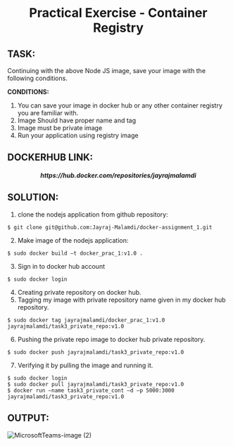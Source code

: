 <h1 align="center">Practical Exercise - Container Registry</h1>


## TASK: 

Continuing with the above Node JS image, save your image with the following conditions. 

**CONDITIONS:**

1. You can save your image in docker hub or any other container registry you are familiar with.  
2. Image Should have proper name and tag 
3. Image must be private image 
4. Run your application using registry image 

## DOCKERHUB LINK:
<h5 align="center">https://hub.docker.com/repositories/jayrajmalamdi </h5>

## SOLUTION:

1. clone the nodejs application from github repository:
```
$ git clone git@github.com:Jayraj-Malamdi/docker-assignment_1.git 
```
2. Make image of the nodejs application: 
```
$ sudo docker build –t docker_prac_1:v1.0 .
```
3. Sign in to docker hub account 
```
$ sudo docker login
```
4. Creating private repository on docker hub.
5. Tagging my image with private repository name given in my docker hub repository. 
```
$ sudo docker tag jayrajmalamdi/docker_prac_1:v1.0 jayrajmalamdi/task3_private_repo:v1.0
```
6. Pushing the private repo image to docker hub private repository. 
```
$ sudo docker push jayrajmalamdi/task3_private_repo:v1.0
```
7. Verifying it by pulling the image and running it. 
```
$ sudo docker login 
$ sudo docker pull jayrajmalamdi/task3_private_repo:v1.0
$ docker run –name task3_private_cont –d –p 5000:3000 jayrajmalamdi/task3_private_repo:v1.0 
```
## OUTPUT:

![MicrosoftTeams-image (2)](https://user-images.githubusercontent.com/122361229/235102250-253d6460-6c00-46af-bf2e-8f091521b0c0.png )


 

 
